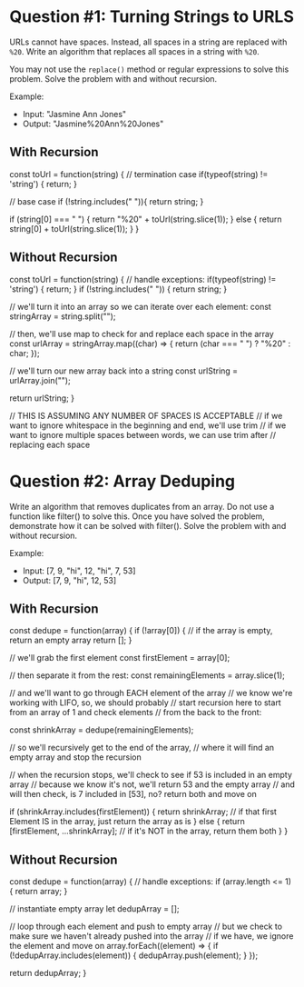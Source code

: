 # Question #1: Turning Strings to URLS
URLs cannot have spaces. Instead, all spaces in a string are replaced with `%20`. 
Write an algorithm that replaces all spaces in a string with `%20`.

You may not use the `replace()` method or regular expressions to solve this problem. 
Solve the problem with and without recursion.

Example:
* Input: "Jasmine Ann Jones"
* Output: "Jasmine%20Ann%20Jones"
  
## With Recursion

const toUrl = function(string) {
  // termination case
  if(typeof(string) != 'string') {
    return;
  }

  // base case
  if (!string.includes(" ")){
    return string;
  }

  if (string[0] === " ")
  {
    return "%20" + toUrl(string.slice(1));
  }
  else 
  {
    return string[0] + toUrl(string.slice(1));
  }
}

## Without Recursion

const toUrl = function(string) {
  // handle exceptions:
  if(typeof(string) != 'string') {
    return;
  }
  if (!string.includes(" ")) {
    return string;
  }

  // we'll turn it into an array so we can iterate over each element:
  const stringArray = string.split("");

  // then, we'll use map to check for and replace each space in the array
  const urlArray = stringArray.map((char) => {
    return (char === " ") ? "%20" : char;
  });

  // we'll turn our new array back into a string
  const urlString = urlArray.join("");

  return urlString;
}

// THIS IS ASSUMING ANY NUMBER OF SPACES IS ACCEPTABLE
// if we want to ignore whitespace in the beginning and end, we'll use trim
// if we want to ignore multiple spaces between words, we can use trim after 
// replacing each space

# Question #2: Array Deduping
Write an algorithm that removes duplicates from an array. 
Do not use a function like filter() to solve this. 
Once you have solved the problem, demonstrate how it can be solved with filter(). 
Solve the problem with and without recursion.

Example:
* Input: [7, 9, "hi", 12, "hi", 7, 53]
* Output: [7, 9, "hi", 12, 53]

## With Recursion
const dedupe = function(array) {
  if (!array[0]) { // if the array is empty, return an empty array
    return [];
  }

  // we'll grab the first element
  const firstElement = array[0];

  // then separate it from the rest:
  const remainingElements = array.slice(1);

  // and we'll want to go through EACH element of the array
  // we know we're working with LIFO, so, we should probably 
  // start recursion here to start from an array of 1 and check elements
  // from the back to the front:

  const shrinkArray = dedupe(remainingElements);

  // so we'll recursively get to the end of the array,
  // where it will find an empty array and stop the recursion

  // when the recursion stops, we'll check to see if 53 is included in an empty array
  // because we know it's not, we'll return 53 and the empty array
  // and will then check, is 7 included in [53], no? return both and move on
  
  if (shrinkArray.includes(firstElement)) {
    return shrinkArray; // if that first Element IS in the array, just return the array as is
  }
  else {
    return [firstElement, ...shrinkArray]; // if it's NOT in the array, return them both
  }
}

## Without Recursion

const dedupe = function(array) {
  // handle exceptions:
  if (array.length <= 1) {
    return array;
  }

  // instantiate empty array
  let dedupArray = [];

  // loop through each element and push to empty array
  // but we check to make sure we haven't already pushed into the array
  // if we have, we ignore the element and move on
  array.forEach((element) => {
    if (!dedupArray.includes(element)) {
      dedupArray.push(element);
    }
  });

  return dedupArray;
}
